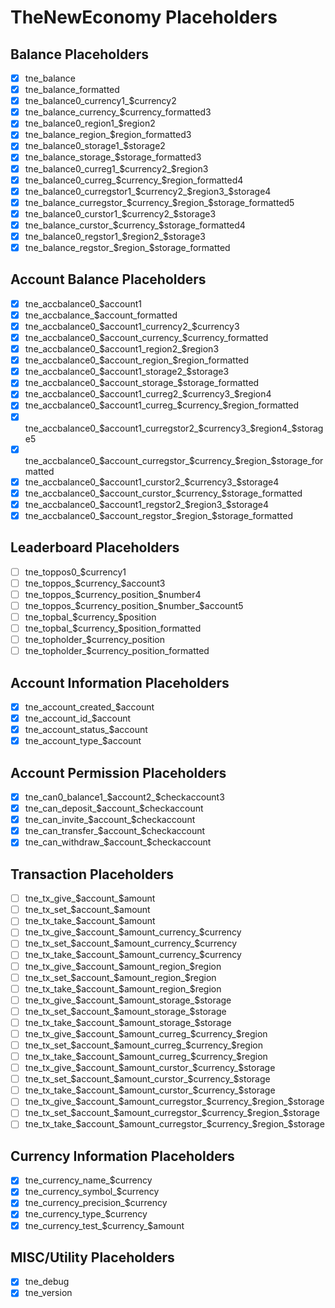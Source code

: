 # TheNewEconomy Placeholders

## Balance Placeholders

- [X] tne_balance
- [X] tne_balance_formatted
- [X] tne_balance0_currency1_$currency2
- [X] tne_balance_currency_$currency_formatted3
- [X] tne_balance0_region1_$region2
- [X] tne_balance_region_$region_formatted3
- [X] tne_balance0_storage1_$storage2
- [X] tne_balance_storage_$storage_formatted3
- [X] tne_balance0_curreg1_$currency2_$region3
- [X] tne_balance0_curreg_$currency_$region_formatted4
- [X] tne_balance0_curregstor1_$currency2_$region3_$storage4
- [X] tne_balance_curregstor_$currency_$region_$storage_formatted5
- [X] tne_balance0_curstor1_$currency2_$storage3
- [X] tne_balance_curstor_$currency_$storage_formatted4
- [X] tne_balance0_regstor1_$region2_$storage3
- [X] tne_balance_regstor_$region_$storage_formatted

## Account Balance Placeholders

- [X] tne_accbalance0_$account1
- [X] tne_accbalance_$account_formatted
- [X] tne_accbalance0_$account1_currency2_$currency3
- [X] tne_accbalance0_$account_currency_$currency_formatted
- [X] tne_accbalance0_$account1_region2_$region3
- [X] tne_accbalance0_$account_region_$region_formatted
- [X] tne_accbalance0_$account1_storage2_$storage3
- [X] tne_accbalance0_$account_storage_$storage_formatted
- [X] tne_accbalance0_$account1_curreg2_$currency3_$region4
- [X] tne_accbalance0_$account1_curreg_$currency_$region_formatted
- [X] tne_accbalance0_$account1_curregstor2_$currency3_$region4_$storage5
- [X] tne_accbalance0_$account_curregstor_$currency_$region_$storage_formatted
- [X] tne_accbalance0_$account1_curstor2_$currency3_$storage4
- [X] tne_accbalance0_$account_curstor_$currency_$storage_formatted
- [X] tne_accbalance0_$account1_regstor2_$region3_$storage4
- [X] tne_accbalance0_$account_regstor_$region_$storage_formatted

## Leaderboard Placeholders

- [ ] tne_toppos0_$currency1
- [ ] tne_toppos_$currency_$account3
- [ ] tne_toppos_$currency_position_$number4
- [ ] tne_toppos_$currency_position_$number_$account5
- [ ] tne_topbal_$currency_$position
- [ ] tne_topbal_$currency_$position_formatted
- [ ] tne_topholder_$currency_position
- [ ] tne_topholder_$currency_position_formatted

## Account Information Placeholders

- [X] tne_account_created_$account
- [X] tne_account_id_$account
- [X] tne_account_status_$account
- [X] tne_account_type_$account

## Account Permission Placeholders

- [X] tne_can0_balance1_$account2_$checkaccount3
- [X] tne_can_deposit_$account_$checkaccount
- [X] tne_can_invite_$account_$checkaccount
- [X] tne_can_transfer_$account_$checkaccount
- [X] tne_can_withdraw_$account_$checkaccount

## Transaction Placeholders

- [ ] tne_tx_give_$account_$amount
- [ ] tne_tx_set_$account_$amount
- [ ] tne_tx_take_$account_$amount
- [ ] tne_tx_give_$account_$amount_currency_$currency
- [ ] tne_tx_set_$account_$amount_currency_$currency
- [ ] tne_tx_take_$account_$amount_currency_$currency
- [ ] tne_tx_give_$account_$amount_region_$region
- [ ] tne_tx_set_$account_$amount_region_$region
- [ ] tne_tx_take_$account_$amount_region_$region
- [ ] tne_tx_give_$account_$amount_storage_$storage
- [ ] tne_tx_set_$account_$amount_storage_$storage
- [ ] tne_tx_take_$account_$amount_storage_$storage
- [ ] tne_tx_give_$account_$amount_curreg_$currency_$region
- [ ] tne_tx_set_$account_$amount_curreg_$currency_$region
- [ ] tne_tx_take_$account_$amount_curreg_$currency_$region
- [ ] tne_tx_give_$account_$amount_curstor_$currency_$storage
- [ ] tne_tx_set_$account_$amount_curstor_$currency_$storage
- [ ] tne_tx_take_$account_$amount_curstor_$currency_$storage
- [ ] tne_tx_give_$account_$amount_curregstor_$currency_$region_$storage
- [ ] tne_tx_set_$account_$amount_curregstor_$currency_$region_$storage
- [ ] tne_tx_take_$account_$amount_curregstor_$currency_$region_$storage

## Currency Information Placeholders

- [X] tne_currency_name_$currency
- [X] tne_currency_symbol_$currency
- [X] tne_currency_precision_$currency
- [X] tne_currency_type_$currency
- [X] tne_currency_test_$currency_$amount

## MISC/Utility Placeholders

- [X] tne_debug
- [X] tne_version